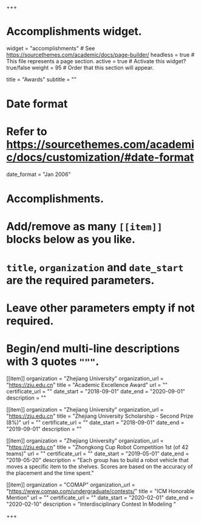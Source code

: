 +++
# Accomplishments widget.
widget = "accomplishments"  # See https://sourcethemes.com/academic/docs/page-builder/
headless = true  # This file represents a page section.
active = true  # Activate this widget? true/false
weight = 95  # Order that this section will appear.

title = "Awards"
subtitle = ""

# Date format
#   Refer to https://sourcethemes.com/academic/docs/customization/#date-format
date_format = "Jan 2006"

# Accomplishments.
#   Add/remove as many `[[item]]` blocks below as you like.
#   `title`, `organization` and `date_start` are the required parameters.
#   Leave other parameters empty if not required.
#   Begin/end multi-line descriptions with 3 quotes `"""`.

[[item]]
  organization = "Zhejiang University"
  organization_url = "https://zju.edu.cn"
  title = "Academic Excellence Award"
  url = ""
  certificate_url = ""
  date_start = "2018-09-01"
  date_end = "2020-09-01"
  description = ""

[[item]]
  organization = "Zhejiang University"
  organization_url = "https://zju.edu.cn"
  title = "Zhejiang University Scholarship - Second Prize (8%)"
  url = ""
  certificate_url = ""
  date_start = "2018-09-01"
  date_end = "2019-09-01"
  description = ""
  
[[item]]
  organization = "Zhejiang University"
  organization_url = "https://zju.edu.cn"
  title = "Zhongkong Cup Robot Competition 1st (of 42 teams)"
  url = ""
  certificate_url = ""
  date_start = "2019-05-01"
  date_end = "2019-05-20"
  description = "Each group has to build a robot vehicle that moves a specific item to the shelves. Scores are based on the accuracy of the placement and the time spent."

[[item]]
  organization = "COMAP"
  organization_url = "https://www.comap.com/undergraduate/contests/"
  title = "ICM Honorable Mention"
  url = ""
  certificate_url = ""
  date_start = "2020-02-01"
  date_end = "2020-02-10"
  description = "Interdisciplinary Contest In Modeling "

+++
